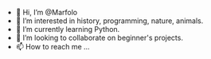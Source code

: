 - 👋 Hi, I’m @Marfolo
- 👀 I’m interested in history, programming, nature, animals.
- 🌱 I’m currently learning Python.
- 💞️ I’m looking to collaborate on beginner's projects.
- 📫 How to reach me ...

<!---
Marfolo/Marfolo is a ✨ special ✨ repository because its `README.md` (this file) appears on your GitHub profile.
You can click the Preview link to take a look at your changes.
--->
